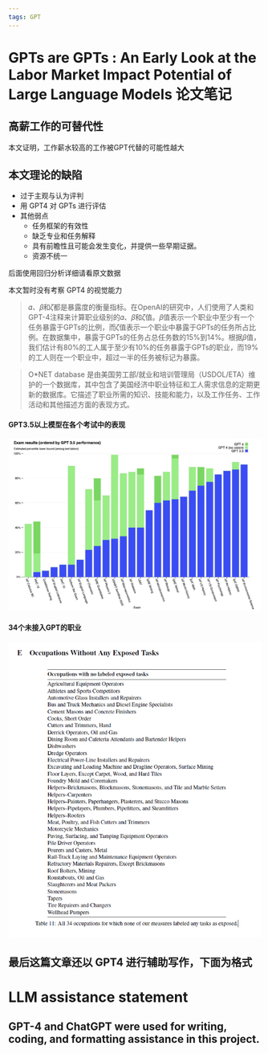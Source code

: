 ```yaml
---
tags: GPT
---
```

# GPTs are GPTs : An Early Look at the Labor Market Impact Potential of Large Language Models 论文笔记

## 高薪工作的可替代性
本文证明，工作薪水较高的工作被GPT代替的可能性越大
## 本文理论的缺陷
- 过于主观与认为评判
- 用 GPT4 对 GPTs 进行评估
- 其他弱点
    - 任务框架的有效性
    - 缺乏专业和任务解释
    - 具有前瞻性且可能会发生变化，并提供一些早期证据。
    - 资源不统一

后面使用回归分析详细请看原文数据

本文暂时没有考察 GPT4 的视觉能力


>𝛼、𝛽和𝜁都是暴露度的衡量指标。在OpenAI的研究中，人们使用了人类和GPT-4注释来计算职业级别的𝛼、𝛽和𝜁值。𝛽值表示一个职业中至少有一个任务暴露于GPTs的比例，而𝜁值表示一个职业中暴露于GPTs的任务所占比例。在数据集中，暴露于GPTs的任务占总任务数的15%到14%。根据𝛽值，我们估计有80%的工人属于至少有10%的任务暴露于GPTs的职业，而19%的工人则在一个职业中，超过一半的任务被标记为暴露。 

>O*NET database 是由美国劳工部/就业和培训管理局（USDOL/ETA）维护的一个数据库，其中包含了美国经济中职业特征和工人需求信息的定期更新的数据库。它描述了职业所需的知识、技能和能力，以及工作任务、工作活动和其他描述方面的表现方式。

#### GPT3.5以上模型在各个考试中的表现

![](https://raw.githubusercontent.com/innovation64/Picimg/main/20230331002729.png)

#### 34个未接入GPT的职业

![](https://raw.githubusercontent.com/innovation64/Picimg/main/20230331002411.png)

## 最后这篇文章还以 GPT4 进行辅助写作，下面为格式
# LLM assistance statement
## GPT-4 and ChatGPT were used for writing, coding, and formatting assistance in this project.